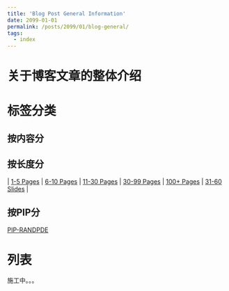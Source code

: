 ```yaml
---
title: 'Blog Post General Information'
date: 2099-01-01
permalink: /posts/2099/01/blog-general/
tags:
  - index
---
```


关于博客文章的整体介绍
======

标签分类
======
按内容分
------


按长度分
------
| [1-5 Pages](/tags/#1-5-pages) |
[6-10 Pages](/tags/#6-10-pages) | 
[11-30 Pages](/tags/#11-30-pages) |
[30-99 Pages](/tags/#30-99-pages) |
[100+ Pages](/tags/#100-pages) |
[31-60 Slides](/tags/#31-60-slides) |

按PIP分
------
[PIP-RANDPDE](/tags/#pip-randpde)

列表
======
施工中。。。